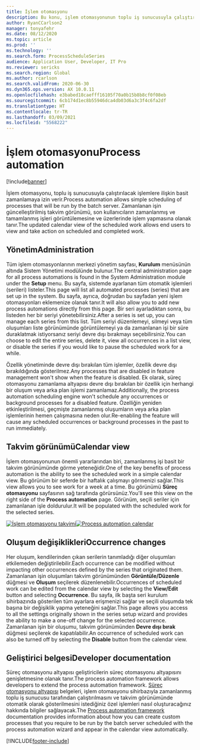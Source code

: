 ```yaml
---
title: İşlem otomasyonu
description: Bu konu, işlem otomasyonunun toplu iş sunucusuyla çalıştırılacak işlemlere ilişkin basit zamanlamaya nasıl izin verdiğini açıklamaktadır.
author: RyanCCarlson2
manager: tonyafehr
ms.date: 08/12/2020
ms.topic: article
ms.prod: ''
ms.technology: ''
ms.search.form: ProcessScheduleSeries
audience: Application User, Developer, IT Pro
ms.reviewer: sericks
ms.search.region: Global
ms.author: rcarlson
ms.search.validFrom: 2020-06-30
ms.dyn365.ops.version: AX 10.0.11
ms.openlocfilehash: e3babed18caefff16105f70a0b15b8b8cf0f08eb
ms.sourcegitcommit: 6cb174d1ec8b55946dca4db03d6a3c3f4c6fa2df
ms.translationtype: HT
ms.contentlocale: tr-TR
ms.lasthandoff: 03/09/2021
ms.locfileid: "5568222"
---
```

# <a name="process-automation"></a><span data-ttu-id="a7413-103">İşlem otomasyonu</span><span class="sxs-lookup"><span data-stu-id="a7413-103">Process automation</span></span>

[!include[banner](../includes/banner.md)]

<span data-ttu-id="a7413-104">İşlem otomasyonu, toplu iş sunucusuyla çalıştırılacak işlemlere ilişkin basit zamanlamaya izin verir.</span><span class="sxs-lookup"><span data-stu-id="a7413-104">Process automation allows simple scheduling of processes that will be run by the batch server.</span></span> <span data-ttu-id="a7413-105">Zamanlanan işin güncelleştirilmiş takvim görünümü, son kullanıcıların zamanlanmış ve tamamlanmış işleri görüntülemesine ve üzerlerinde işlem yapmasına olanak tanır.</span><span class="sxs-lookup"><span data-stu-id="a7413-105">The updated calendar view of the scheduled work allows end users to view and take action on scheduled and completed work.</span></span>

## <a name="administration"></a><span data-ttu-id="a7413-106">Yönetim</span><span class="sxs-lookup"><span data-stu-id="a7413-106">Administration</span></span>

<span data-ttu-id="a7413-107">Tüm işlem otomasyonlarının merkezi yönetim sayfası, **Kurulum** menüsünün altında Sistem Yönetimi modülünde bulunur.</span><span class="sxs-lookup"><span data-stu-id="a7413-107">The central administration page for all process automations is found in the System Administration module under the **Setup** menu.</span></span> <span data-ttu-id="a7413-108">Bu sayfa, sistemde ayarlanan tüm otomatik işlemleri (serileri) listeler.</span><span class="sxs-lookup"><span data-stu-id="a7413-108">This page will list all automated processes (series) that are set up in the system.</span></span> <span data-ttu-id="a7413-109">Bu sayfa, ayrıca, doğrudan bu sayfadan yeni işlem otomasyonları eklemenize olanak tanır.</span><span class="sxs-lookup"><span data-stu-id="a7413-109">It will also allow you to add new process automations directly from this page.</span></span> <span data-ttu-id="a7413-110">Bir seri ayarladıktan sonra, bu listeden her bir seriyi yönetebilirsiniz.</span><span class="sxs-lookup"><span data-stu-id="a7413-110">After a series is set up, you can manage each series from this list.</span></span> <span data-ttu-id="a7413-111">Tüm seriyi düzenlemeyi, silmeyi veya tüm oluşumları liste görünümünde görüntülemeyi ya da zamanlanan işi bir süre duraklatmak istiyorsanız seriyi devre dışı bırakmayı seçebilirsiniz.</span><span class="sxs-lookup"><span data-stu-id="a7413-111">You can choose to edit the entire series, delete it, view all occurrences in a list view, or disable the series if you would like to pause the scheduled work for a while.</span></span> 

<span data-ttu-id="a7413-112">Özellik yönetiminde devre dışı bırakılan tüm işlemler, özellik devre dışı bırakıldığında gösterilmez.</span><span class="sxs-lookup"><span data-stu-id="a7413-112">Any processes that are disabled in feature management won't show when the feature is disabled.</span></span> <span data-ttu-id="a7413-113">Ek olarak, süreç otomasyonu zamanlama altyapısı devre dışı bırakılan bir özellik için herhangi bir oluşum veya arka plan işlemi zamanlamaz.</span><span class="sxs-lookup"><span data-stu-id="a7413-113">Additionally, the process automation scheduling engine won't schedule any occurrences or background processes for a disabled feature.</span></span> <span data-ttu-id="a7413-114">Özelliğin yeniden etkinleştirilmesi, geçmişte zamanlanmış oluşumların veya arka plan işlemlerinin hemen çalışmasına neden olur.</span><span class="sxs-lookup"><span data-stu-id="a7413-114">Re-enabling the feature will cause any scheduled occurrences or background processes in the past to run immediately.</span></span>

## <a name="calendar-view"></a><span data-ttu-id="a7413-115">Takvim görünümü</span><span class="sxs-lookup"><span data-stu-id="a7413-115">Calendar view</span></span>

<span data-ttu-id="a7413-116">İşlem otomasyonunun önemli yararlarından biri, zamanlanmış işi basit bir takvim görünümünde görme yeteneğidir.</span><span class="sxs-lookup"><span data-stu-id="a7413-116">One of the key benefits of process automation is the ability to see the scheduled work in a simple calendar view.</span></span>  <span data-ttu-id="a7413-117">Bu görünüm bir seferde bir haftalık çalışmayı görmenizi sağlar.</span><span class="sxs-lookup"><span data-stu-id="a7413-117">This view allows you to see work for a week at a time.</span></span> <span data-ttu-id="a7413-118">Bu görünümü **Süreç otomasyonu** sayfasının sağ tarafında görürsünüz.</span><span class="sxs-lookup"><span data-stu-id="a7413-118">You'll see this view on the right side of the **Process automation** page.</span></span> <span data-ttu-id="a7413-119">Görünüm, seçili seriler için zamanlanan işle doldurulur.</span><span class="sxs-lookup"><span data-stu-id="a7413-119">It will be populated with the scheduled work for the selected series.</span></span> 

<span data-ttu-id="a7413-120">[![İşlem otomasyonu takvimi](./media/CalendarView2.png)](./media/CalendarView2.png)</span><span class="sxs-lookup"><span data-stu-id="a7413-120">[![Process automation calendar](./media/CalendarView2.png)](./media/CalendarView2.png)</span></span>

## <a name="occurrence-changes"></a><span data-ttu-id="a7413-121">Oluşum değişiklikleri</span><span class="sxs-lookup"><span data-stu-id="a7413-121">Occurrence changes</span></span>

<span data-ttu-id="a7413-122">Her oluşum, kendilerinden çıkan serilerin tanımladığı diğer oluşumları etkilemeden değiştirilebilir.</span><span class="sxs-lookup"><span data-stu-id="a7413-122">Each occurrence can be modified without impacting other occurrences defined by the series that originated them.</span></span> <span data-ttu-id="a7413-123">Zamanlanan işin oluşumları takvim görünümünden **Görüntüle/Düzenle** düğmesi ve **Oluşum** seçilerek düzenlenebilir.</span><span class="sxs-lookup"><span data-stu-id="a7413-123">Occurrences of scheduled work can be edited from the calendar view by selecting the **View/Edit** button and selecting **Occurrence**.</span></span> <span data-ttu-id="a7413-124">Bu sayfa, ilk başta seri kurulum sihirbazında gösterilen tüm ayarlara erişmenizi sağlar ve seçili oluşumda tek başına bir değişiklik yapma yeteneğini sağlar.</span><span class="sxs-lookup"><span data-stu-id="a7413-124">This page allows you access to all the settings originally shown in the series setup wizard and provides the ability to make a one-off change for the selected occurrence.</span></span> <span data-ttu-id="a7413-125">Zamanlanan işin bir oluşumu, takvim görünümünden **Devre dışı bırak** düğmesi seçilerek de kapatılabilir.</span><span class="sxs-lookup"><span data-stu-id="a7413-125">An occurrence of scheduled work can also be turned off by selecting the **Disable** button from the calendar view.</span></span>

## <a name="developer-documentation"></a><span data-ttu-id="a7413-126">Geliştirici belgesi</span><span class="sxs-lookup"><span data-stu-id="a7413-126">Developer documentation</span></span>

<span data-ttu-id="a7413-127">Süreç otomasyonu altyapısı geliştiricilerin süreç otomasyonu altyapısını genişletmesine olanak tanır.</span><span class="sxs-lookup"><span data-stu-id="a7413-127">The process automation framework allows developers to extend the process automation framework.</span></span> <span data-ttu-id="a7413-128">[Süreç otomasyonu altyapısı](../process-automation/process-automation-framework.md) belgeleri, işlem otomasyonu sihirbazıyla zamanlanmış toplu iş sunucusu tarafından çalıştırılmasını ve takvim görünümünde otomatik olarak gösterilmesini istediğiniz özel işlemleri nasıl oluşturacağınız hakkında bilgiler sağlayacak.</span><span class="sxs-lookup"><span data-stu-id="a7413-128">The [Process automation framework](../process-automation/process-automation-framework.md) documentation provides information about how you can create custom processes that you require to be run by the batch server scheduled with the process automation wizard and appear in the calendar view automatically.</span></span>


[!INCLUDE[footer-include](../../../includes/footer-banner.md)]